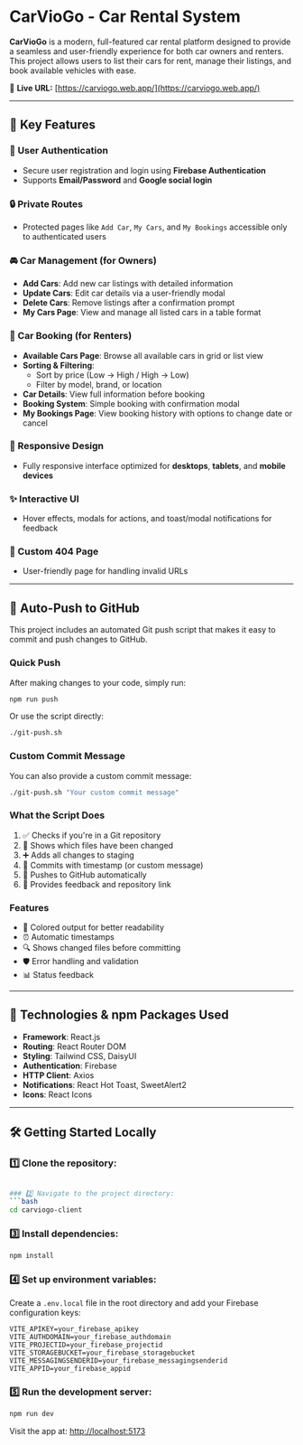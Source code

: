 # CarVioGo - Car Rental System

**CarVioGo** is a modern, full-featured car rental platform designed to provide a seamless and user-friendly experience for both car owners and renters. This project allows users to list their cars for rent, manage their listings, and book available vehicles with ease.

🔗 **Live URL:** [https://carviogo.web.app/](https://carviogo.web.app/)

---

## 🔑 Key Features

### 🔐 User Authentication
- Secure user registration and login using **Firebase Authentication**
- Supports **Email/Password** and **Google social login**

### 🔒 Private Routes
- Protected pages like `Add Car`, `My Cars`, and `My Bookings` accessible only to authenticated users

### 🚘 Car Management (for Owners)
- **Add Cars**: Add new car listings with detailed information
- **Update Cars**: Edit car details via a user-friendly modal
- **Delete Cars**: Remove listings after a confirmation prompt
- **My Cars Page**: View and manage all listed cars in a table format

### 🚗 Car Booking (for Renters)
- **Available Cars Page**: Browse all available cars in grid or list view
- **Sorting & Filtering**: 
  - Sort by price (Low → High / High → Low)
  - Filter by model, brand, or location
- **Car Details**: View full information before booking
- **Booking System**: Simple booking with confirmation modal
- **My Bookings Page**: View booking history with options to change date or cancel

### 📱 Responsive Design
- Fully responsive interface optimized for **desktops**, **tablets**, and **mobile devices**

### ✨ Interactive UI
- Hover effects, modals for actions, and toast/modal notifications for feedback

### 🚫 Custom 404 Page
- User-friendly page for handling invalid URLs

---

## 🚀 Auto-Push to GitHub

This project includes an automated Git push script that makes it easy to commit and push changes to GitHub.

### Quick Push
After making changes to your code, simply run:
```bash
npm run push
```

Or use the script directly:
```bash
./git-push.sh
```

### Custom Commit Message
You can also provide a custom commit message:
```bash
./git-push.sh "Your custom commit message"
```

### What the Script Does
1. ✅ Checks if you're in a Git repository
2. 📁 Shows which files have been changed
3. ➕ Adds all changes to staging
4. 💾 Commits with timestamp (or custom message)
5. 🚀 Pushes to GitHub automatically
6. 🔗 Provides feedback and repository link

### Features
- 🎨 Colored output for better readability
- ⏰ Automatic timestamps
- 🔍 Shows changed files before committing
- 🛡️ Error handling and validation
- 📊 Status feedback

---

## 🧰 Technologies & npm Packages Used

- **Framework**: React.js  
- **Routing**: React Router DOM  
- **Styling**: Tailwind CSS, DaisyUI  
- **Authentication**: Firebase  
- **HTTP Client**: Axios  
- **Notifications**: React Hot Toast, SweetAlert2  
- **Icons**: React Icons  

---

## 🛠 Getting Started Locally

### 1️⃣ Clone the repository:
```bash

### 2️⃣ Navigate to the project directory:
```bash
cd carviogo-client
```

### 3️⃣ Install dependencies:
```bash
npm install
```

### 4️⃣ Set up environment variables:

Create a `.env.local` file in the root directory and add your Firebase configuration keys:

```env
VITE_APIKEY=your_firebase_apikey  
VITE_AUTHDOMAIN=your_firebase_authdomain  
VITE_PROJECTID=your_firebase_projectid  
VITE_STORAGEBUCKET=your_firebase_storagebucket  
VITE_MESSAGINGSENDERID=your_firebase_messagingsenderid  
VITE_APPID=your_firebase_appid
```

### 5️⃣ Run the development server:
```bash
npm run dev
```

Visit the app at: [http://localhost:5173](http://localhost:5173)

